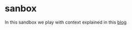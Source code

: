 # sanbox

In this sandbox we play with context explained in this [blog](https://equilibristofgo.github.io/blog/)